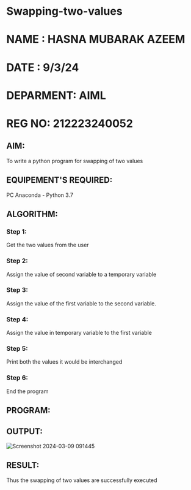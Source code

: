 # Swapping-two-values
# NAME : HASNA MUBARAK AZEEM
# DATE : 9/3/24
# DEPARMENT: AIML
# REG NO: 212223240052
## AIM:
To write a python program for swapping of two values
## EQUIPEMENT'S REQUIRED: 
PC
Anaconda - Python 3.7
## ALGORITHM: 
### Step 1:
Get the two values from the user
### Step 2: 
Assign the value of second variable to a temporary variable 
### Step 3: 
Assign the value of the first variable to the second variable.
### Step 4:  
Assign the value in temporary variable to the first variable
### Step 5: 
Print both the values it would be interchanged
### Step 6: 
End the program
## PROGRAM:

## OUTPUT:
![Screenshot 2024-03-09 091445](https://github.com/hasnu0406/Swapping-two-values/assets/135305537/405850ae-10ad-4181-8abd-fc72d6a0fe31)



## RESULT:
Thus the swapping of two values are successfully executed



